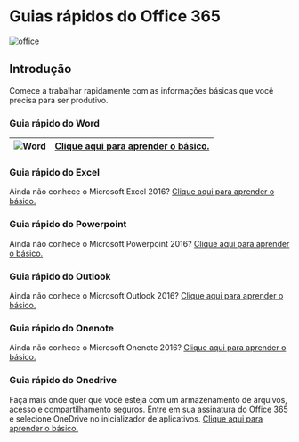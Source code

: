 # Guias rápidos do Office 365

![office](https://manuaisti.anac.gov.br/office/img/office-1.png?style=center#center)

## Introdução
Comece a trabalhar rapidamente com as informações básicas que você precisa para ser produtivo.

### Guia rápido do Word

|![Word](https://manuaisti.anac.gov.br/office/img/word-1.png?style=left)| [Clique aqui para aprender o básico.](https://manuaisti.anac.gov.br/office/pdf/Word2016QuickStartGuide-MicrosoftCorporation.pdf)
|---------|---------| 

### Guia rápido do Excel
Ainda não conhece o Microsoft Excel 2016? [Clique aqui para aprender o básico.](https://maismu-my.sharepoint.com/:b:/g/personal/lucas_maismu_onmicrosoft_com/EWa1gohVc5FClxZDfZzTwjMB3nWtBpQJOKHQhdVP5-UGAg?e=YumRdC)

### Guia rápido do Powerpoint
Ainda não conhece o Microsoft Powerpoint 2016? [Clique aqui para aprender o básico.](https://maismu-my.sharepoint.com/:b:/g/personal/lucas_maismu_onmicrosoft_com/EY92q-W7fZVCk75_mEVcexABVwlUDbG43qRD0TBCJJR0qA?e=VEiY2h)

### Guia rápido do Outlook
Ainda não conhece o Microsoft Outlook 2016? [Clique aqui para aprender o básico.](https://maismu-my.sharepoint.com/:b:/g/personal/lucas_maismu_onmicrosoft_com/ESJw5m_6rKFLhkd9S0PlMa0Bx05up-40QpSXpw6YfnBx-w?e=q9RL1S)

### Guia rápido do Onenote
Ainda não conhece o Microsoft Onenote 2016? [Clique aqui para aprender o básico.](https://maismu-my.sharepoint.com/:b:/g/personal/lucas_maismu_onmicrosoft_com/ESJ25mtFeGRCjcU3hZa_mhABwGZEYzyKLaVrk8fL8VoVJQ?e=mP1edT)

### Guia rápido do Onedrive
Faça mais onde quer que você esteja com um armazenamento de arquivos, acesso e compartilhamento seguros. Entre em sua assinatura do Office 365 e selecione OneDrive no inicializador de aplicativos. [Clique aqui para aprender o básico.](https://maismu-my.sharepoint.com/:b:/g/personal/lucas_maismu_onmicrosoft_com/EWfG2ZINT6tNtoC5aMtKfxgBz20doC2uANaRsCWPp9oHow?e=yckI9t)
